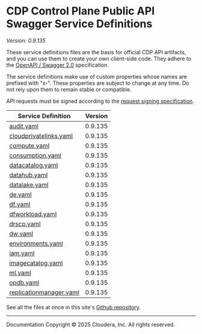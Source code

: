 # CDP Control Plane Public API Swagger Service Definitions

*Version: 0.9.135*

These service definitions files are the basis for official CDP API artifacts,
and you can use them to create your own client-side code. They adhere to the
[OpenAPI / Swagger 2.0](https://swagger.io/specification/v2/) specification.

The service definitions make use of custom properties whose names are prefixed
with "x-". These properties are subject to change at any time. Do not rely upon
them to remain stable or compatible.

API requests must be signed according to the
[request signing specification](request_signing.md).

| Service Definition | Version |
| --- | --- |
| [audit.yaml](./audit.yaml) | 0.9.135 |
| [cloudprivatelinks.yaml](./cloudprivatelinks.yaml) | 0.9.135 |
| [compute.yaml](./compute.yaml) | 0.9.135 |
| [consumption.yaml](./consumption.yaml) | 0.9.135 |
| [datacatalog.yaml](./datacatalog.yaml) | 0.9.135 |
| [datahub.yaml](./datahub.yaml) | 0.9.135 |
| [datalake.yaml](./datalake.yaml) | 0.9.135 |
| [de.yaml](./de.yaml) | 0.9.135 |
| [df.yaml](./df.yaml) | 0.9.135 |
| [dfworkload.yaml](./dfworkload.yaml) | 0.9.135 |
| [drscp.yaml](./drscp.yaml) | 0.9.135 |
| [dw.yaml](./dw.yaml) | 0.9.135 |
| [environments.yaml](./environments.yaml) | 0.9.135 |
| [iam.yaml](./iam.yaml) | 0.9.135 |
| [imagecatalog.yaml](./imagecatalog.yaml) | 0.9.135 |
| [ml.yaml](./ml.yaml) | 0.9.135 |
| [opdb.yaml](./opdb.yaml) | 0.9.135 |
| [replicationmanager.yaml](./replicationmanager.yaml) | 0.9.135 |

See all the files at once in this site's
[Github repository](https://github.com/cloudera/cdp-dev-docs/tree/master/api-docs/swagger).

----

Documentation Copyright © 2025 Cloudera, Inc. All rights reserved.

